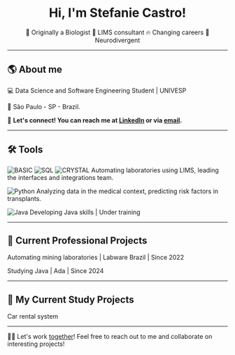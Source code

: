 <h1 align="center">Hi, I'm Stefanie Castro!</h1>

<p align="center">
  🌻 Originally a Biologist
  🧪 LIMS consultant
  🔥 Changing careers
  🧩 Neurodivergent
</p>

---

## 🌎 <b> About me </b>
💻 Data Science and Software Engineering Student | UNIVESP

📍 São Paulo - SP - Brazil.  

💬 **Let's connect! You can reach me at [LinkedIn](https://www.linkedin.com/in/stefanie-castro/) or via [email](mailto:stefanielima@ymail.com).**

---

## 🛠️ Tools  
![BASIC](https://img.shields.io/badge/BASIC-green) ![SQL](https://img.shields.io/badge/SQL-orange) ![CRYSTAL](https://img.shields.io/badge/Crystal_Reports-blue) Automating laboratories using LIMS, leading the interfaces and integrations team.

![Python](https://img.shields.io/badge/Python-yellow) Analyzing data in the medical context, predicting risk factors in transplants.

![Java](https://img.shields.io/badge/Java-grey) Developing Java skills | Under training

---

## 🚀 **Current Professional Projects** 

Automating mining laboratories | Labware Brazil | Since 2022

Studying Java | Ada | Since 2024 

---
## 🗻 **My Current Study Projects** 

Car rental system

---
💪🏽 Let's work [together](https://www.linkedin.com/in/stefanie-castro/)! Feel free to reach out to me and collaborate on interesting projects!
